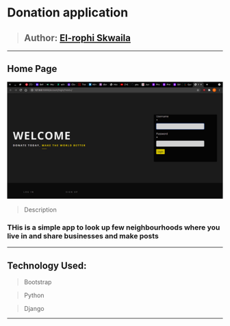 # Donation application

>## Author: [El-rophi Skwaila](https://github.com/Elrophi/Donations)

---

## Home Page
![Landing page](https://github.com/Elrophi/Donations/blob/master/static/images/Screenshot%20from%202021-06-11%2002-14-48.png)

>Description
### THis is a simple app to look up few neighbourhoods where you live in and share businesses and make posts
---

## Technology Used: 
>Bootstrap

>Python

>Django

---